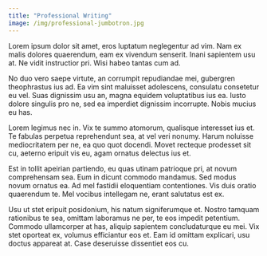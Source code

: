 ```yaml
---
title: "Professional Writing"
image: /img/professional-jumbotron.jpg
---
```


Lorem ipsum dolor sit amet, eros luptatum neglegentur ad vim. Nam ex malis dolores quaerendum, eam ex vivendum senserit. Inani sapientem usu at. Ne vidit instructior pri. Wisi habeo tantas cum ad.

No duo vero saepe virtute, an corrumpit repudiandae mei, gubergren theophrastus ius ad. Ea vim sint maluisset adolescens, consulatu consetetur eu vel. Suas dignissim usu an, magna equidem voluptatibus ius ea. Iusto dolore singulis pro ne, sed ea imperdiet dignissim incorrupte. Nobis mucius eu has.

Lorem legimus nec in. Vix te summo atomorum, qualisque interesset ius et. Te fabulas perpetua reprehendunt sea, at vel veri nonumy. Harum noluisse mediocritatem per ne, ea quo quot docendi. Movet recteque prodesset sit cu, aeterno eripuit vis eu, agam ornatus delectus ius et.

Est in tollit apeirian partiendo, eu quas utinam patrioque pri, at novum comprehensam sea. Eum in dicunt commodo mandamus. Sed modus novum ornatus ea. Ad mel fastidii eloquentiam contentiones. Vis duis oratio quaerendum te. Mel vocibus intellegam ne, erant salutatus est ex.

Usu ut stet eripuit posidonium, his natum signiferumque et. Nostro tamquam rationibus te sea, omittam laboramus ne per, te eos impedit petentium. Commodo ullamcorper at has, aliquip sapientem concludaturque eu mei. Vix stet oporteat ex, volumus efficiantur eos et. Eam id omittam explicari, usu doctus appareat at. Case deseruisse dissentiet eos cu.
